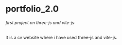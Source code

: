 # portfolio_2.0

###### first project on three-js and vite-js

It is a cv website where i have used three-js and vite-js.
